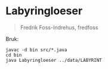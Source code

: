 # Labyringloeser

> Fredrik Foss-Indrehus, fredfoss

Bruk:

```
javac -d bin src/*.java
cd bin
java Labyringloeser ../data/LABYRINT
```
